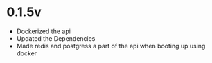 # 0.1.5v


* Dockerized the api 
* Updated the Dependencies 
* Made redis and postgress a part of the api when booting up using docker
 

